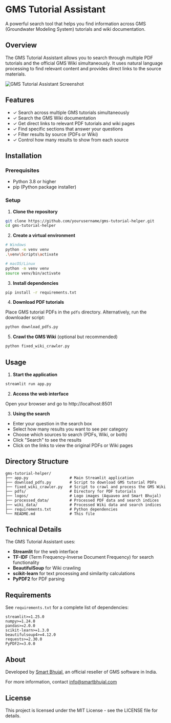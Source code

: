 # GMS Tutorial Assistant

A powerful search tool that helps you find information across GMS (Groundwater Modeling System) tutorials and wiki documentation.

## Overview

The GMS Tutorial Assistant allows you to search through multiple PDF tutorials and the official GMS Wiki simultaneously. It uses natural language processing to find relevant content and provides direct links to the source materials.

![GMS Tutorial Assistant Screenshot](screenshot.png)

## Features

- ✓ Search across multiple GMS tutorials simultaneously
- ✓ Search the GMS Wiki documentation
- ✓ Get direct links to relevant PDF tutorials and wiki pages
- ✓ Find specific sections that answer your questions
- ✓ Filter results by source (PDFs or Wiki)
- ✓ Control how many results to show from each source

## Installation

### Prerequisites

- Python 3.8 or higher
- pip (Python package installer)

### Setup

1. **Clone the repository**

```bash
git clone https://github.com/yourusername/gms-tutorial-helper.git
cd gms-tutorial-helper
```

2. **Create a virtual environment**

```bash
# Windows
python -m venv venv
.\venv\Scripts\activate

# macOS/Linux
python -m venv venv
source venv/bin/activate
```

3. **Install dependencies**

```bash
pip install -r requirements.txt
```

4. **Download PDF tutorials**

Place GMS tutorial PDFs in the `pdfs` directory. Alternatively, run the downloader script:

```bash
python download_pdfs.py
```

5. **Crawl the GMS Wiki** (optional but recommended)

```bash
python fixed_wiki_crawler.py
```

## Usage

1. **Start the application**

```bash
streamlit run app.py
```

2. **Access the web interface**

Open your browser and go to http://localhost:8501

3. **Using the search**

- Enter your question in the search box
- Select how many results you want to see per category
- Choose which sources to search (PDFs, Wiki, or both)
- Click "Search" to see the results
- Click on the links to view the original PDFs or Wiki pages

## Directory Structure

```
gms-tutorial-helper/
├── app.py                  # Main Streamlit application
├── download_pdfs.py        # Script to download GMS tutorial PDFs
├── fixed_wiki_crawler.py   # Script to crawl and process the GMS Wiki
├── pdfs/                   # Directory for PDF tutorials
├── logos/                  # Logo images (Aquaveo and Smart Bhujal)
├── processed_data/         # Processed PDF data and search indices
├── wiki_data/              # Processed Wiki data and search indices
├── requirements.txt        # Python dependencies
└── README.md               # This file
```

## Technical Details

The GMS Tutorial Assistant uses:

- **Streamlit** for the web interface
- **TF-IDF** (Term Frequency-Inverse Document Frequency) for search functionality
- **BeautifulSoup** for Wiki crawling
- **scikit-learn** for text processing and similarity calculations
- **PyPDF2** for PDF parsing

## Requirements

See `requirements.txt` for a complete list of dependencies:

```
streamlit>=1.25.0
numpy>=1.24.0
pandas>=2.0.0
scikit-learn>=1.3.0
beautifulsoup4>=4.12.0
requests>=2.30.0
PyPDF2>=3.0.0
```

## About

Developed by [Smart Bhujal](https://www.smartbhujal.com), an official reseller of GMS software in India.

For more information, contact info@smartbhujal.com

## License

This project is licensed under the MIT License - see the LICENSE file for details.